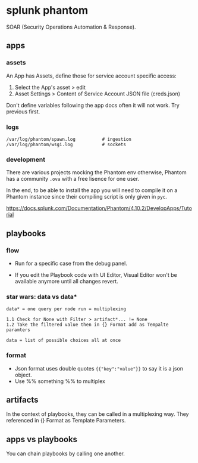 # splunk phantom

SOAR (Security Operations Automation & Response).

## apps

### assets

An App has Assets, define those for service account specific access:

1. Select the App's asset > edit
2. Asset Settings > Content of Service Account JSON file (creds.json)

Don't define variables following the app docs often it will not work. Try previous first.

### logs

    /var/log/phantom/spawn.log          # ingestion
    /var/log/phantom/wsgi.log           # sockets

### development

There are various projects mocking the Phantom env otherwise, Phantom has a community ```.ova``` with a free lisence for one user.

In the end, to be able to install the app you will need to compile it on a Phantom instance since their compiling script is only given in ```pyc```.

https://docs.splunk.com/Documentation/Phantom/4.10.2/DevelopApps/Tutorial

## playbooks

### flow

- Run for a specific case from the debug panel.

- If you edit the Playbook code with UI Editor, Visual Editor won't be available anymore until all changes revert.

### star wars: data vs data*

    data* = one query per node run = multiplexing

    1.1 Check for None with Filter > artifact*... != None
    1.2 Take the filtered value then in {} Format add as Tempalte paramters

    data = list of possible choices all at once

### format

- Json format uses double quotes ```{{"key":"value"}}``` to say it is a json object.
- Use %% something %% to multiplex

## artifacts

In the context of playbooks, they can be called in a multiplexing way.
They referenced in {} Format as Template Parameters.

## apps vs playbooks

You can chain playbooks by calling one another.
